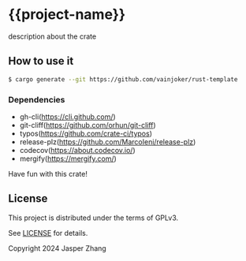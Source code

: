 # {{project-name}}

description about the crate

## How to use it

```bash
$ cargo generate --git https://github.com/vainjoker/rust-template
```

### Dependencies

- gh-cli(https://cli.github.com/)
- git-cliff(https://github.com/orhun/git-cliff)
- typos(https://github.com/crate-ci/typos)
- release-plz(https://github.com/MarcoIeni/release-plz)
- codecov(https://about.codecov.io/)
- mergify(https://mergify.com/)


Have fun with this crate!

## License

This project is distributed under the terms of GPLv3.

See [LICENSE](LICENSE) for details.

Copyright 2024 Jasper Zhang
